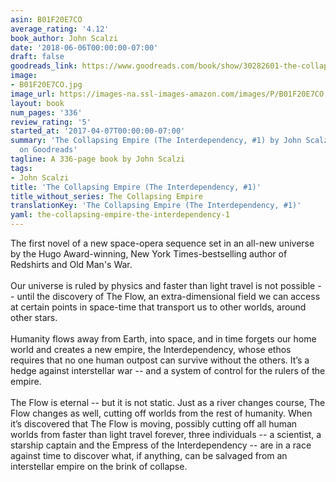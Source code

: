 ```yaml
---
asin: B01F20E7CO
average_rating: '4.12'
book_author: John Scalzi
date: '2018-06-06T00:00:00-07:00'
draft: false
goodreads_link: https://www.goodreads.com/book/show/30282601-the-collapsing-empire
image:
- B01F20E7CO.jpg
image_url: https://images-na.ssl-images-amazon.com/images/P/B01F20E7CO.01._SCLZZZZZZZ.jpg
layout: book
num_pages: '336'
review_rating: '5'
started_at: '2017-04-07T00:00:00-07:00'
summary: 'The Collapsing Empire (The Interdependency, #1) by John Scalzi - rated 4.12/5
  on Goodreads'
tagline: A 336-page book by John Scalzi
tags:
- John Scalzi
title: 'The Collapsing Empire (The Interdependency, #1)'
title_without_series: The Collapsing Empire
translationKey: 'The Collapsing Empire (The Interdependency, #1)'
yaml: the-collapsing-empire-the-interdependency-1
---
```


The first novel of a new space-opera sequence set in an all-new universe by the Hugo Award-winning, New York Times-bestselling author of Redshirts and Old Man's War.<br /><br />Our universe is ruled by physics and faster than light travel is not possible -- until the discovery of The Flow, an extra-dimensional field we can access at certain points in space-time that transport us to other worlds, around other stars. <br /><br />Humanity flows away from Earth, into space, and in time forgets our home world and creates a new empire, the Interdependency, whose ethos requires that no one human outpost can survive without the others. It’s a hedge against interstellar war -- and a system of control for the rulers of the empire.<br /><br />The Flow is eternal -- but it is not static. Just as a river changes course, The Flow changes as well, cutting off worlds from the rest of humanity. When it’s discovered that The Flow is moving, possibly cutting off all human worlds from faster than light travel forever, three individuals -- a scientist, a starship captain and the Empress of the Interdependency -- are in a race against time to discover what, if anything, can be salvaged from an interstellar empire on the brink of collapse.